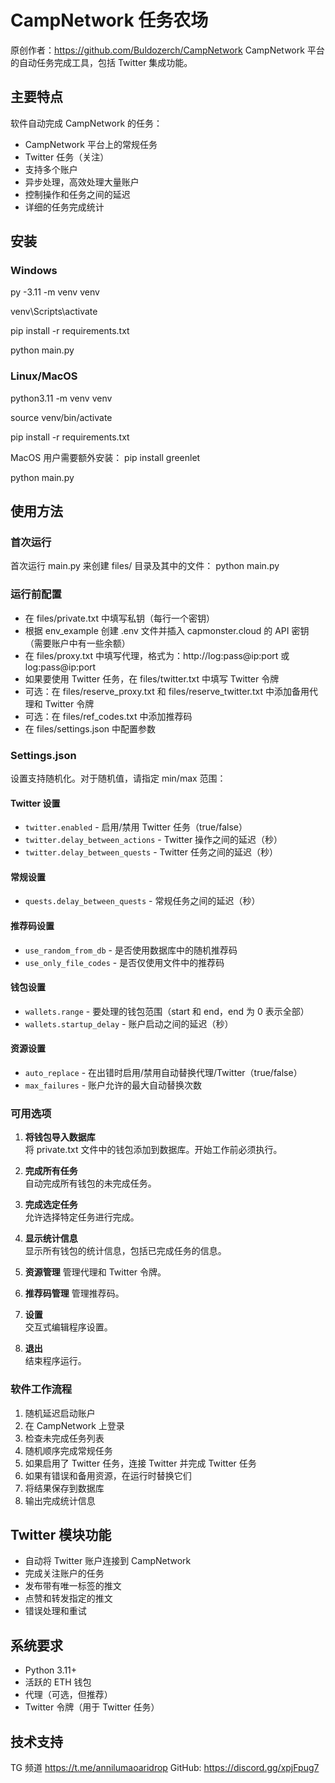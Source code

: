 # CampNetwork 任务农场
原创作者：https://github.com/Buldozerch/CampNetwork
CampNetwork 平台的自动任务完成工具，包括 Twitter 集成功能。

## 主要特点

软件自动完成 CampNetwork 的任务：

- CampNetwork 平台上的常规任务
- Twitter 任务（关注）
- 支持多个账户
- 异步处理，高效处理大量账户
- 控制操作和任务之间的延迟
- 详细的任务完成统计

## 安装

### Windows
py -3.11 -m venv venv

venv\Scripts\activate

pip install -r requirements.txt

python main.py

### Linux/MacOS
python3.11 -m venv venv

source venv/bin/activate

pip install -r requirements.txt

MacOS 用户需要额外安装：
pip install greenlet

python main.py

## 使用方法

### 首次运行

首次运行 main.py 来创建 files/ 目录及其中的文件：
python main.py

### 运行前配置

- 在 files/private.txt 中填写私钥（每行一个密钥）
- 根据 env_example 创建 .env 文件并插入 capmonster.cloud 的 API 密钥（需要账户中有一些余额）
- 在 files/proxy.txt 中填写代理，格式为：http://log:pass@ip:port 或 log:pass@ip:port
- 如果要使用 Twitter 任务，在 files/twitter.txt 中填写 Twitter 令牌
- 可选：在 files/reserve_proxy.txt 和 files/reserve_twitter.txt 中添加备用代理和 Twitter 令牌
- 可选：在 files/ref_codes.txt 中添加推荐码
- 在 files/settings.json 中配置参数

### Settings.json

设置支持随机化。对于随机值，请指定 min/max 范围：

#### Twitter 设置
- `twitter.enabled` - 启用/禁用 Twitter 任务（true/false）
- `twitter.delay_between_actions` - Twitter 操作之间的延迟（秒）
- `twitter.delay_between_quests` - Twitter 任务之间的延迟（秒）

#### 常规设置
- `quests.delay_between_quests` - 常规任务之间的延迟（秒）

#### 推荐码设置
- `use_random_from_db` - 是否使用数据库中的随机推荐码
- `use_only_file_codes` - 是否仅使用文件中的推荐码

#### 钱包设置
- `wallets.range` - 要处理的钱包范围（start 和 end，end 为 0 表示全部）
- `wallets.startup_delay` - 账户启动之间的延迟（秒）

#### 资源设置
- `auto_replace` - 在出错时启用/禁用自动替换代理/Twitter（true/false）
- `max_failures` - 账户允许的最大自动替换次数

### 可用选项

1. **将钱包导入数据库**  
   将 private.txt 文件中的钱包添加到数据库。开始工作前必须执行。

2. **完成所有任务**  
   自动完成所有钱包的未完成任务。

3. **完成选定任务**  
   允许选择特定任务进行完成。

4. **显示统计信息**  
   显示所有钱包的统计信息，包括已完成任务的信息。

5. **资源管理**
   管理代理和 Twitter 令牌。

6. **推荐码管理**
   管理推荐码。
   
7. **设置**  
   交互式编辑程序设置。

8. **退出**  
   结束程序运行。

### 软件工作流程

1. 随机延迟启动账户
2. 在 CampNetwork 上登录
3. 检查未完成任务列表
4. 随机顺序完成常规任务
5. 如果启用了 Twitter 任务，连接 Twitter 并完成 Twitter 任务
6. 如果有错误和备用资源，在运行时替换它们
7. 将结果保存到数据库
8. 输出完成统计信息

## Twitter 模块功能

- 自动将 Twitter 账户连接到 CampNetwork
- 完成关注账户的任务
- 发布带有唯一标签的推文
- 点赞和转发指定的推文
- 错误处理和重试

## 系统要求

- Python 3.11+
- 活跃的 ETH 钱包
- 代理（可选，但推荐）
- Twitter 令牌（用于 Twitter 任务）

## 技术支持
TG 频道 https://t.me/annilumaoaridrop
GitHub: https://discord.gg/xpjFpug7



